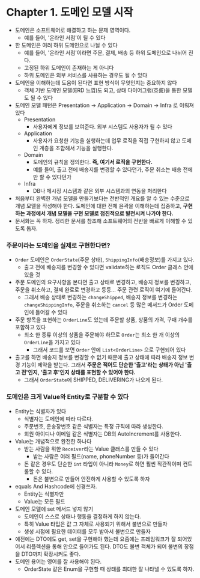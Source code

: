# Chapter 1. 도메인 모델 시작

- 도메인은 소프트웨어로 해결하고 하는 문제 영역이다.
    - 예를 들어, '온라인 서점'이 될 수 있다
- 한 도메인은 여러 하위 도메인으로 나뉠 수 있다
    - 예를 들어, '온라인 서점'이라면 주문, 결제, 배송 등 하위 도메인으로 나뉘어 진다.
    - 고정된 하위 도메인이 존재하는 게 아니다
    - 하위 도메인은 외부 서비스를 사용하는 경우도 될 수 있다
- 도메인을 이해하는데 도움이 된다면 표현 방식이 무엇인지는 중요하지 않다
    - 객체 기반 도메인 모델(ERD 느낌)도 되고, 상태 다이어그램(흐름)을 통한 모델도 될 수 있다
- 도메인 모델 패턴은 Presentation → Application → Domain → Infra 로 이뤄져 있다
    - Presentation
        - 사용자에게 정보를 보여준다. 외부 시스템도 사용자가 될 수 있다
    - Application
        - 사용자가 요청한 기능을 실행하는데 업무 로직을 직접 구현하지 않고 도메인 계층을 조합해서 기능을 실행한다.
    - Domain
        - 도메인의 규칙을 정의한다. **즉, 여기서 로직을 구현한다.**
        - 예를 들어, 출고 전에 배송지를 변경할 수 있다던가, 주문 취소는 배송 전에만 할 수 있다던가
    - Infra
        - DB나 메시징 시스템과 같은 외부 시스템과의 연동을 처리한다
- 처음부터 완벽한 개념 모델을 만들기보다는 전반적인 개요를 알 수 있는 수준으로 개념 모델을 작성해야 한다. 도메인에 대한 전체 윤곽을 이해하는데 집중하고, **구현하는 과정에서 개념 모델을 구현 모델로 점진적으로 발전시켜 나가야 한다.**
- 문서화는 꼭 하자. 정리한 문서를 참조해 소프트웨어의 전반을 빠르게 이해할 수 있도록 돕자.

### 주문이라는 도메인을 실제로 구현한다면?

- `Order` 도메인은 `OrderState`(주문 상태), `ShippingInfo`(배송정보)를 가지고 있다.
    - 출고 전에 배송지를 변경할 수 있다면 validate하는 로직도 Order 클래스 안에 있을 것
- 주문 도메인의 요구사항을 본다면 출고 상태로 변경하고, 배송지 정보를 변경하고, 주문을 취소하고, 결제 완료로 변경하고 등등... 주문 관련 로직이 여기에 들어간다.
    - 그래서 배송 상태로 변경하는 `changeShipped`, 배송지 정보를 변경하는 `changeShippingInfo`, 주문을 취소하는 `cancel` 등 많은 메서드가 Order 도메인에 들어갈 수 있다
- 주문 항목을 표현하는 `OrderLine`도 있는데 주문할 상품, 상품의 가격, 구매 개수를 포함하고 있다
    - 최소 한 종류 이상의 상품을 주문해야 하므로 `Order`는 최소 한 개 이상의 `OrderLine`을 가지고 있다
        - 그래서 코드를 보면 `Order` 안에 `List<OrderLine>` 으로 구현되어 있다
- 출고를 하면 배송지 정보를 변경할 수 없기 때문에 출고 상태에 따라 배송지 정보 변경 기능이 제약을 받는다. 그래서 **주문은 적어도 단순한 '출고'라는 상태가 아닌 '출고 전'인지, '출고 후'인지 상태를 표현할 수 있어야 한다.**
    - 그래서 `OrderState`에 SHIPPED, DELIVERING가 나오게 된다.

### 도메인은 크게 Value와 Entity로 구분할 수 있다

- Entity는 식별자가 있다
    - 식별자는 도메인에 따라 다르다.
    - 주문번호, 운송장번호 같은 식별자는 특정 규칙에 따라 생성한다.
    - 회원 아이디나 이메일 같은 식별자는 DB의 AutoIncrement를 사용한다.
- Value는 개념적으로 완전한 하나다
    - 받는 사람을 위한 `Receiver`라는 Value 클래스를 만들 수 있다
        - 받는 사람은 여러 필드(name, phoneNumber 등)가 들어간다
    - 돈 같은 경우도 단순한 `int` 타입이 아니라 `Money`로 하면 훨씬 직관적이며 컨트롤할 수 있다.
        - 돈은 불변으로 만들어 안전하게 사용할 수 있도록 하자
- equals And Hashcode에 신경쓰자.
    - Entity는 식별자만
    - Value는 모든 필드
- 도메인 모델에 set 메서드 넣지 않기
    - 도메인이 스스로 상태나 행동을 결정하게 하지 않는다.
    - 특히 Value 타입은 값 그 자체로 사용되기 위해서 불변으로 만들자
    - 생성 시점에 필요한 데이터를 모두 받아서 불변으로 만들자
- 예전에는 DTO에도 get, set을 구현해야 했는데 요즘에는 프레임워크가 잘 되어있어서 리플렉션을 통해 안으로 들어가도 된다. DTO도 불변 객체가 되어 불변의 장점을 DTO까지 확장시켜도 좋다.
- 도메인 용어는 영어를 잘 사용해야 된다.
    - OrderState 같은 Enum을 구현할 때 상태를 최대한 잘 나타낼 수 있도록 하자.
